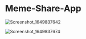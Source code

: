 # Meme-Share-App


![Screenshot_1649837642](https://user-images.githubusercontent.com/93905438/163131375-10b02709-4ba3-46fb-8262-5f72a12847f2.png)

![Screenshot_1649837674](https://user-images.githubusercontent.com/93905438/163131463-8e8b9c57-6e4b-4250-bb46-3b5d8c3b47ef.png)


